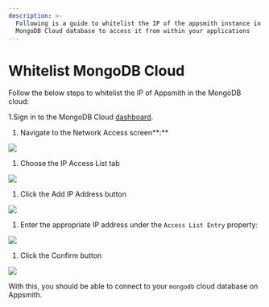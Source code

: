 ```yaml
---
description: >-
  Following is a guide to whitelist the IP of the appsmith instance in your
  MongoDB Cloud database to access it from within your applications
---
```


# Whitelist MongoDB Cloud

Follow the below steps to whitelist the IP of Appsmith in the MongoDB cloud:

1.Sign in to the MongoDB Cloud [dashboard](https://account.mongodb.com/account/login).

1. Navigate to the Network Access screen\*\*:\*\*

![](</img/image_(20).png>)

1. Choose the IP Access List tab

![](</img/image_(21).png>)

1. Click the Add IP Address button

![](</img/image_(22).png>)

1. Enter the appropriate IP address under the `Access List Entry` property:

![](</img/image_(23).png>)

1. Click the Confirm button

![](</img/image_(24).png>)

With this, you should be able to connect to your `mongodb` cloud database on Appsmith.
